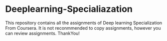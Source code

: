 # Deeplearning-Specialiazation

This repository contains all the assignments of Deep learning Specialization From Coursera.
It is not reconmmended to copy assignments, however you can review assignments. 
ThankYou!
